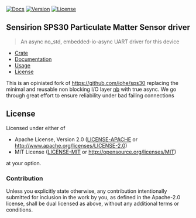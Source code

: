 [![Docs](https://docs.rs/sps30/badge.svg)](https://docs.rs/sps30)
[![Version](https://img.shields.io/crates/v/sps30.svg?style=flat-square)](https://crates.io/crates/sps30/)
[![License](https://img.shields.io/crates/l/sps30.svg?style=flat-square)](https://crates.io/crates/sps30/)


## Sensirion SPS30 Particulate Matter Sensor driver

> An async no_std, embedded-io-async UART driver for this device

* [Crate](https://crates.io/crates/sps30)
* [Documentation](https://docs.rs/sps30/)
* [Usage](#usage)
* [License](#license)

This is an opiniated fork of https://github.com/iohe/sps30 replacing the minimal
and reusable non blocking I/O layer [nb](https://github.com/rust-embedded/nb)
with true async. We go through great effort to ensure reliability under 
bad failing connections


## License

Licensed under either of

* Apache License, Version 2.0 ([LICENSE-APACHE](LICENSE-APACHE) or <http://www.apache.org/licenses/LICENSE-2.0>)
* MIT License ([LICENSE-MIT](LICENSE-MIT) or <http://opensource.org/licenses/MIT>)

at your option.

### Contribution

Unless you explicitly state otherwise, any contribution intentionally submitted
for inclusion in the work by you, as defined in the Apache-2.0 license, shall be dual licensed as above, without any
additional terms or conditions.
